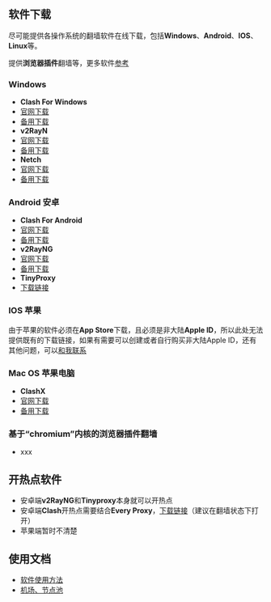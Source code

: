 ## 软件下载

尽可能提供各操作系统的翻墙软件在线下载，包括**Windows**、**Android**、**IOS**、**Linux**等。

提供**浏览器插件**翻墙等，更多软件[参考](https://itlanyan.com/v2ray-clients-download/)

### **Windows**

- **Clash For Windows**
 - [官网下载](https://github.com/Fndroid/clash_for_windows_pkg/releases)
 - [备用下载](https://d3.netfiles.pw/v2/windows/Clash.for.Windows.Setup.0.19.15.exe)
- **v2RayN**
 - [官网下载](https://github.com/2dust/v2rayN/releases)
 - [备用下载](https://d2.netfiles.pw/v2/windows/v2rayN-v5.9.zip)
- **Netch**
 - [官网下载](https://github.com/NetchX/Netch/releases)
 - [备用下载](https://d2.netfiles.pw/v2/windows/Netch-v1.9.2.7z)

### **Android 安卓**

- **Clash For  Android**
 - [官网下载](https://github.com/Kr328/ClashForAndroid/releases)
 - [备用下载](https://d3.netfiles.pw/v2/android/ClashForAndroid-v2.5.4.apk)
- **v2RayNG**
 - [官网下载](https://github.com/2dust/v2rayNG/releases)
 - [备用下载](https://d3.netfiles.pw/v2/android/v2rayNG-v1.7.3.apk)
- **TinyProxy**
 - [下载链接](https://github.com/wchenyi/wall/raw/gh-pages/%E5%AE%89%E5%8D%93/TinyProxy.apk)

### **IOS 苹果**

由于苹果的软件必须在**App Store**下载，且必须是非大陆**Apple ID**，所以此处无法提供既有的下载链接，如果有需要可以创建或者自行购买非大陆Apple ID，还有其他问题，可以[和我联系](mailto:1745470052@qq.com)

### **Mac OS 苹果电脑**

- **ClashX**
 - [官网下载](https://https://github.com/yichengchen/clashX/releases)
 - [备用下载](https://d2.netfiles.pw/v2/macos/ClashX-Pro-v1.70.0.2.dmg)

### **基于“chromium”内核的浏览器插件翻墙**
- xxx

## 开热点软件
- 安卓端**v2RayNG**和**Tinyproxy**本身就可以开热点
- 安卓端**Clash**开热点需要结合**Every Proxy**，[下载链接](https://github.com/wchenyi/wall/raw/gh-pages/%E5%AE%89%E5%8D%93/every%20proxy.apk)（建议在翻墙状态下打开）
- 苹果端暂时不清楚

## 使用文档

- [软件使用方法](https://root-crown-817.notion.site/70a2b521fdb74751a30c86faf664fe44)
- [机场、节点池](https://root-crown-817.notion.site/c69e47537e984c0dbb6baaf6b65ca73f)
